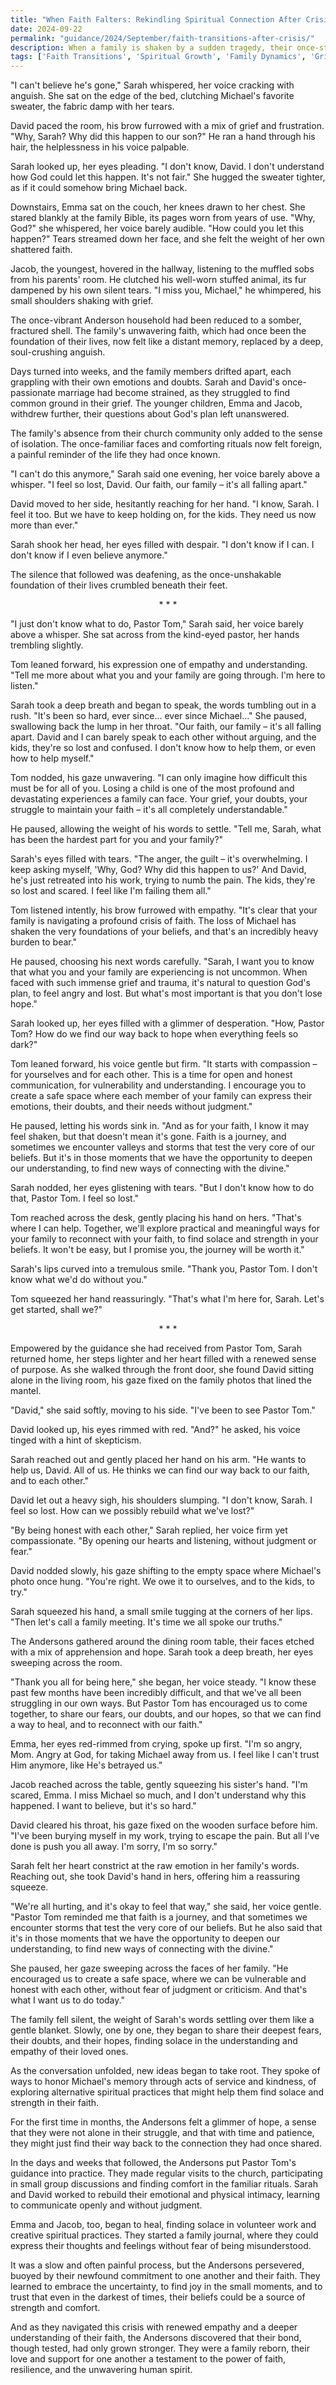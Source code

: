 ```yaml
---
title: "When Faith Falters: Rekindling Spiritual Connection After Crisis - Scenario 146"
date: 2024-09-22
permalink: "guidance/2024/September/faith-transitions-after-crisis/"
description: When a family is shaken by a sudden tragedy, their once-strong faith is tested, and they struggle to find meaning and purpose. Seeking guidance, they turn to Pastor Tom Rhodes, who helps them navigate the emotional and spiritual challenges of this crisis and rediscover the path to healing and renewed connection with their beliefs.
tags: ['Faith Transitions', 'Spiritual Growth', 'Family Dynamics', 'Grief and Loss', 'Pastoral Guidance']
---
```

"I can't believe he's gone," Sarah whispered, her voice cracking with anguish. She sat on the edge of the bed, clutching Michael's favorite sweater, the fabric damp with her tears.

David paced the room, his brow furrowed with a mix of grief and frustration. "Why, Sarah? Why did this happen to our son?" He ran a hand through his hair, the helplessness in his voice palpable.

Sarah looked up, her eyes pleading. "I don't know, David. I don't understand how God could let this happen. It's not fair." She hugged the sweater tighter, as if it could somehow bring Michael back.

Downstairs, Emma sat on the couch, her knees drawn to her chest. She stared blankly at the family Bible, its pages worn from years of use. "Why, God?" she whispered, her voice barely audible. "How could you let this happen?" Tears streamed down her face, and she felt the weight of her own shattered faith.

Jacob, the youngest, hovered in the hallway, listening to the muffled sobs from his parents' room. He clutched his well-worn stuffed animal, its fur dampened by his own silent tears. "I miss you, Michael," he whimpered, his small shoulders shaking with grief.

The once-vibrant Anderson household had been reduced to a somber, fractured shell. The family's unwavering faith, which had once been the foundation of their lives, now felt like a distant memory, replaced by a deep, soul-crushing anguish.

Days turned into weeks, and the family members drifted apart, each grappling with their own emotions and doubts. Sarah and David's once-passionate marriage had become strained, as they struggled to find common ground in their grief. The younger children, Emma and Jacob, withdrew further, their questions about God's plan left unanswered.

The family's absence from their church community only added to the sense of isolation. The once-familiar faces and comforting rituals now felt foreign, a painful reminder of the life they had once known.

"I can't do this anymore," Sarah said one evening, her voice barely above a whisper. "I feel so lost, David. Our faith, our family – it's all falling apart."

David moved to her side, hesitantly reaching for her hand. "I know, Sarah. I feel it too. But we have to keep holding on, for the kids. They need us now more than ever."

Sarah shook her head, her eyes filled with despair. "I don't know if I can. I don't know if I even believe anymore."

The silence that followed was deafening, as the once-unshakable foundation of their lives crumbled beneath their feet.

<center>* * *</center>

"I just don't know what to do, Pastor Tom," Sarah said, her voice barely above a whisper. She sat across from the kind-eyed pastor, her hands trembling slightly.

Tom leaned forward, his expression one of empathy and understanding. "Tell me more about what you and your family are going through. I'm here to listen."

Sarah took a deep breath and began to speak, the words tumbling out in a rush. "It's been so hard, ever since... ever since Michael..." She paused, swallowing back the lump in her throat. "Our faith, our family – it's all falling apart. David and I can barely speak to each other without arguing, and the kids, they're so lost and confused. I don't know how to help them, or even how to help myself."

Tom nodded, his gaze unwavering. "I can only imagine how difficult this must be for all of you. Losing a child is one of the most profound and devastating experiences a family can face. Your grief, your doubts, your struggle to maintain your faith – it's all completely understandable."

He paused, allowing the weight of his words to settle. "Tell me, Sarah, what has been the hardest part for you and your family?"

Sarah's eyes filled with tears. "The anger, the guilt – it's overwhelming. I keep asking myself, 'Why, God? Why did this happen to us?' And David, he's just retreated into his work, trying to numb the pain. The kids, they're so lost and scared. I feel like I'm failing them all."

Tom listened intently, his brow furrowed with empathy. "It's clear that your family is navigating a profound crisis of faith. The loss of Michael has shaken the very foundations of your beliefs, and that's an incredibly heavy burden to bear."

He paused, choosing his next words carefully. "Sarah, I want you to know that what you and your family are experiencing is not uncommon. When faced with such immense grief and trauma, it's natural to question God's plan, to feel angry and lost. But what's most important is that you don't lose hope."

Sarah looked up, her eyes filled with a glimmer of desperation. "How, Pastor Tom? How do we find our way back to hope when everything feels so dark?"

Tom leaned forward, his voice gentle but firm. "It starts with compassion – for yourselves and for each other. This is a time for open and honest communication, for vulnerability and understanding. I encourage you to create a safe space where each member of your family can express their emotions, their doubts, and their needs without judgment."

He paused, letting his words sink in. "And as for your faith, I know it may feel shaken, but that doesn't mean it's gone. Faith is a journey, and sometimes we encounter valleys and storms that test the very core of our beliefs. But it's in those moments that we have the opportunity to deepen our understanding, to find new ways of connecting with the divine."

Sarah nodded, her eyes glistening with tears. "But I don't know how to do that, Pastor Tom. I feel so lost."

Tom reached across the desk, gently placing his hand on hers. "That's where I can help. Together, we'll explore practical and meaningful ways for your family to reconnect with your faith, to find solace and strength in your beliefs. It won't be easy, but I promise you, the journey will be worth it."

Sarah's lips curved into a tremulous smile. "Thank you, Pastor Tom. I don't know what we'd do without you."

Tom squeezed her hand reassuringly. "That's what I'm here for, Sarah. Let's get started, shall we?"

<center>* * *</center>

Empowered by the guidance she had received from Pastor Tom, Sarah returned home, her steps lighter and her heart filled with a renewed sense of purpose. As she walked through the front door, she found David sitting alone in the living room, his gaze fixed on the family photos that lined the mantel.

"David," she said softly, moving to his side. "I've been to see Pastor Tom."

David looked up, his eyes rimmed with red. "And?" he asked, his voice tinged with a hint of skepticism.

Sarah reached out and gently placed her hand on his arm. "He wants to help us, David. All of us. He thinks we can find our way back to our faith, and to each other."

David let out a heavy sigh, his shoulders slumping. "I don't know, Sarah. I feel so lost. How can we possibly rebuild what we've lost?"

"By being honest with each other," Sarah replied, her voice firm yet compassionate. "By opening our hearts and listening, without judgment or fear."

David nodded slowly, his gaze shifting to the empty space where Michael's photo once hung. "You're right. We owe it to ourselves, and to the kids, to try."

Sarah squeezed his hand, a small smile tugging at the corners of her lips. "Then let's call a family meeting. It's time we all spoke our truths."

The Andersons gathered around the dining room table, their faces etched with a mix of apprehension and hope. Sarah took a deep breath, her eyes sweeping across the room.

"Thank you all for being here," she began, her voice steady. "I know these past few months have been incredibly difficult, and that we've all been struggling in our own ways. But Pastor Tom has encouraged us to come together, to share our fears, our doubts, and our hopes, so that we can find a way to heal, and to reconnect with our faith."

Emma, her eyes red-rimmed from crying, spoke up first. "I'm so angry, Mom. Angry at God, for taking Michael away from us. I feel like I can't trust Him anymore, like He's betrayed us."

Jacob reached across the table, gently squeezing his sister's hand. "I'm scared, Emma. I miss Michael so much, and I don't understand why this happened. I want to believe, but it's so hard."

David cleared his throat, his gaze fixed on the wooden surface before him. "I've been burying myself in my work, trying to escape the pain. But all I've done is push you all away. I'm sorry, I'm so sorry."

Sarah felt her heart constrict at the raw emotion in her family's words. Reaching out, she took David's hand in hers, offering him a reassuring squeeze.

"We're all hurting, and it's okay to feel that way," she said, her voice gentle. "Pastor Tom reminded me that faith is a journey, and that sometimes we encounter storms that test the very core of our beliefs. But he also said that it's in those moments that we have the opportunity to deepen our understanding, to find new ways of connecting with the divine."

She paused, her gaze sweeping across the faces of her family. "He encouraged us to create a safe space, where we can be vulnerable and honest with each other, without fear of judgment or criticism. And that's what I want us to do today."

The family fell silent, the weight of Sarah's words settling over them like a gentle blanket. Slowly, one by one, they began to share their deepest fears, their doubts, and their hopes, finding solace in the understanding and empathy of their loved ones.

As the conversation unfolded, new ideas began to take root. They spoke of ways to honor Michael's memory through acts of service and kindness, of exploring alternative spiritual practices that might help them find solace and strength in their faith.

For the first time in months, the Andersons felt a glimmer of hope, a sense that they were not alone in their struggle, and that with time and patience, they might just find their way back to the connection they had once shared.

In the days and weeks that followed, the Andersons put Pastor Tom's guidance into practice. They made regular visits to the church, participating in small group discussions and finding comfort in the familiar rituals. Sarah and David worked to rebuild their emotional and physical intimacy, learning to communicate openly and without judgment.

Emma and Jacob, too, began to heal, finding solace in volunteer work and creative spiritual practices. They started a family journal, where they could express their thoughts and feelings without fear of being misunderstood.

It was a slow and often painful process, but the Andersons persevered, buoyed by their newfound commitment to one another and their faith. They learned to embrace the uncertainty, to find joy in the small moments, and to trust that even in the darkest of times, their beliefs could be a source of strength and comfort.

And as they navigated this crisis with renewed empathy and a deeper understanding of their faith, the Andersons discovered that their bond, though tested, had only grown stronger. They were a family reborn, their love and support for one another a testament to the power of faith, resilience, and the unwavering human spirit.

